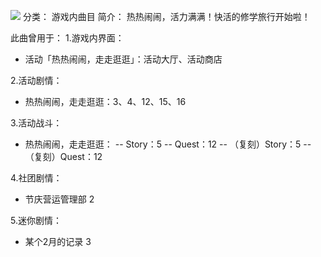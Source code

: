 ![](//static.kivo.wiki/images/music/cover/C1KYcG8qRKBAwSn8mUixGqpxm8p6e0hb.jpg)
分类： 游戏内曲目
简介：
热热闹闹，活力满满！快活的修学旅行开始啦！

此曲曾用于：
1.游戏内界面：
 - 活动「热热闹闹，走走逛逛」：活动大厅、活动商店

2.活动剧情：
 - 热热闹闹，走走逛逛：3、4、12、15、16

3.活动战斗：
 - 热热闹闹，走走逛逛：
 -- Story：5
 -- Quest：12
 -- （复刻）Story：5
 -- （复刻）Quest：12

4.社团剧情：
 - 节庆营运管理部 2

5.迷你剧情：
 - 某个2月的记录 3

